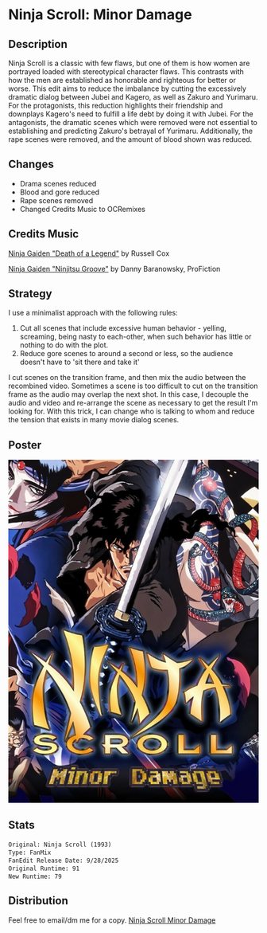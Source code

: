# Ninja Scroll: Minor Damage

## Description
Ninja Scroll is a classic with few flaws, but one of them is how women are portrayed loaded with stereotypical 
character flaws. This contrasts with how the men are established as honorable and righteous for better or worse.
This edit aims to reduce the imbalance by cutting the excessively dramatic dialog between
Jubei and Kagero, as well as Zakuro and Yurimaru. 
For the protagonists, this reduction highlights their friendship and downplays 
Kagero's need to fulfill a life debt by doing it with Jubei. 
For the antagonists, the dramatic scenes which were removed
were not essential to establishing and predicting Zakuro's betrayal of Yurimaru. 
Additionally, the rape scenes were removed, and the amount of blood shown was reduced. 

## Changes
* Drama scenes reduced
* Blood and gore reduced
* Rape scenes removed
* Changed Credits Music to OCRemixes

## Credits Music

[Ninja Gaiden "Death of a Legend"](https://ocremix.org/remix/OCR00867)
by Russell Cox

[Ninja Gaiden "Ninjitsu Groove"](https://ocremix.org/remix/OCR01030)
by Danny Baranowsky, ProFiction

## Strategy
I use a minimalist approach with the following rules:
1. Cut all scenes that include excessive human behavior - yelling, screaming, being nasty to each-other, when such behavior has little or nothing to do with the plot.
2. Reduce gore scenes to around a second or less, so the audience doesn't have to 'sit there and take it'

I cut scenes on the transition frame, and then mix the audio between the recombined video. Sometimes a scene is too difficult to cut on the transition frame as the audio may overlap the next shot. In this case, I decouple the audio and video and re-arrange the scene as necessary to get the result I'm looking for. With this trick, I can change who is talking to whom and reduce the tension that exists in many movie dialog scenes. 

## Poster
![Ninja Scroll Poster](Ninja%20Scroll%20(1993)%20-%20Minor%20Damage.jpg)

## Stats
```
Original: Ninja Scroll (1993)
Type: FanMix
FanEdit Release Date: 9/28/2025
Original Runtime: 91
New Runtime: 79
```
## Distribution

Feel free to email/dm me for a copy. 
[Ninja Scroll Minor Damage](mailto:ari@asu.edu?subject=Request:%20Ninja%20Scroll%20Minor%20Damage)
